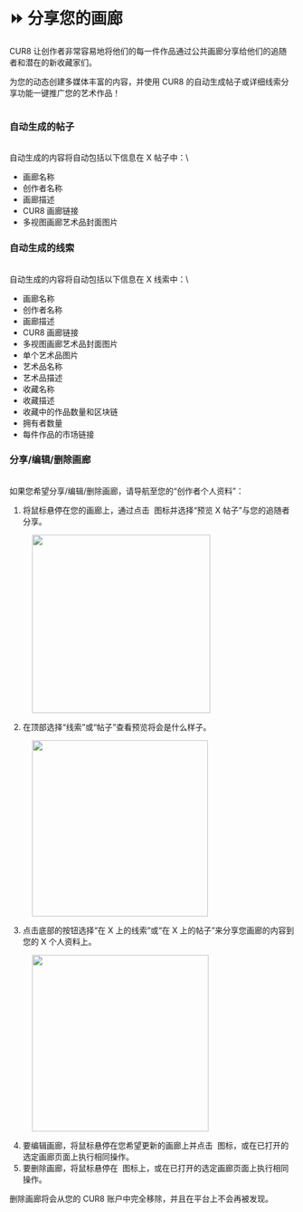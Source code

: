 # ⏩ 分享您的画廊

CUR8 让创作者非常容易地将他们的每一件作品通过公共画廊分享给他们的追随者和潜在的新收藏家们。

为您的动态创建多媒体丰富的内容，并使用 CUR8 的自动生成帖子或详细线索分享功能一键推广您的艺术作品！\
&#x20;

<figure><img src="../../.gitbook/assets/Untitled design.gif" alt=""><figcaption></figcaption></figure>

### 自动生成的帖子

\
自动生成的内容将自动包括以下信息在 X 帖子中：\


* 画廊名称
* 创作者名称
* 画廊描述
* CUR8 画廊链接
* 多视图画廊艺术品封面图片

### 自动生成的线索

\
自动生成的内容将自动包括以下信息在 X 线索中：\


* 画廊名称
* 创作者名称
* 画廊描述
* CUR8 画廊链接
* 多视图画廊艺术品封面图片
* 单个艺术品图片
* 艺术品名称
* 艺术品描述
* 收藏名称
* 收藏描述
* 收藏中的作品数量和区块链
* 拥有者数量&#x20;
* 每件作品的市场链接

### 分享/编辑/删除画廊

\
如果您希望分享/编辑/删除画廊，请导航至您的“创作者个人资料”：

1. 将鼠标悬停在您的画廊上，通过点击 <img src="../../.gitbook/assets/Screenshot 2024-07-10 at 15.26.24.png" alt="" data-size="line"> 图标并选择“预览 X 帖子”与您的追随者分享。&#x20;

<figure><img src="../../.gitbook/assets/Screenshot 2025-04-02 at 10.21.41.png" alt="" width="315"><figcaption></figcaption></figure>

2. 在顶部选择“线索”或“帖子”查看预览将会是什么样子。

<figure><img src="../../.gitbook/assets/Screenshot 2025-04-02 at 10.30.56.png" alt="" width="311"><figcaption></figcaption></figure>

3. 点击底部的按钮选择“在 X 上的线索”或“在 X 上的帖子”来分享您画廊的内容到您的 X 个人资料上。

<figure><img src="../../.gitbook/assets/Screenshot 2025-04-02 at 10.32.57.png" alt="" width="312"><figcaption></figcaption></figure>

4. 要编辑画廊，将鼠标悬停在您希望更新的画廊上并点击 <img src="../../.gitbook/assets/Screenshot 2024-04-12 at 11.39.40.png" alt="" data-size="line"> 图标，或在已打开的选定画廊页面上执行相同操作。
5. 要删除画廊，将鼠标悬停在 <img src="../../.gitbook/assets/Screenshot 2024-04-12 at 11.40.39.png" alt="" data-size="line"> 图标上，或在已打开的选定画廊页面上执行相同操作。

删除画廊将会从您的 CUR8 账户中完全移除，并且在平台上不会再被发现。